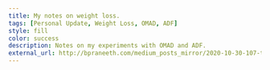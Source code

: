 ```yaml
---
title: My notes on weight loss.
tags: [Personal Update, Weight Loss, OMAD, ADF]
style: fill
color: success
description: Notes on my experiments with OMAD and ADF.
external_url: http://bpraneeth.com/medium_posts_mirror/2020-10-30-107-to-70-my-notes-on-weight-loss.html
---
```

